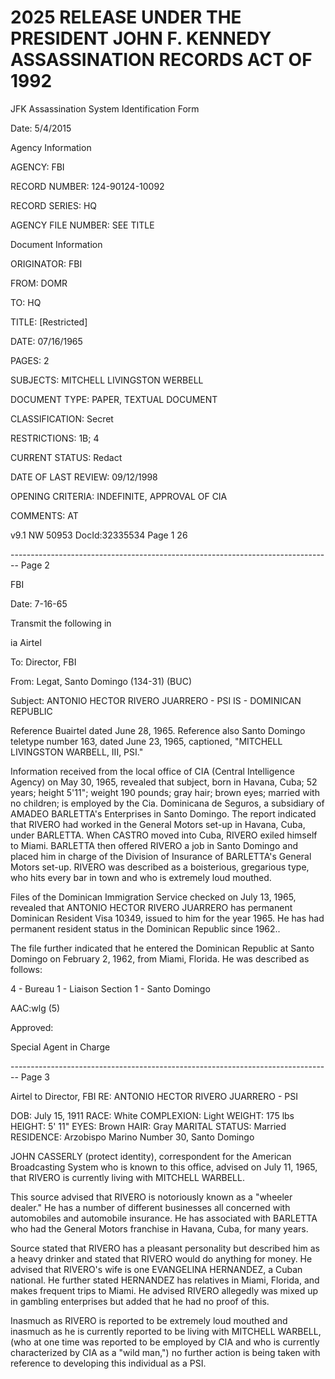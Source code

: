 # 2025 RELEASE UNDER THE PRESIDENT JOHN F. KENNEDY ASSASSINATION RECORDS ACT OF 1992

JFK Assassination System
Identification Form

Date: 5/4/2015

Agency Information

AGENCY: FBI

RECORD NUMBER: 124-90124-10092

RECORD SERIES: HQ

AGENCY FILE NUMBER: SEE TITLE

Document Information

ORIGINATOR: FBI

FROM: DOMR

TO: HQ

TITLE: [Restricted]

DATE: 07/16/1965

PAGES: 2

SUBJECTS: MITCHELL LIVINGSTON WERBELL

DOCUMENT TYPE: PAPER, TEXTUAL DOCUMENT

CLASSIFICATION: Secret

RESTRICTIONS: 1B; 4

CURRENT STATUS: Redact

DATE OF LAST REVIEW: 09/12/1998

OPENING CRITERIA: INDEFINITE, APPROVAL OF CIA

COMMENTS: AT

v9.1
NW 50953 DocId:32335534 Page 1
26


-------------------------------------------------------------------------------- Page 2

FBI

Date: 7-16-65

Transmit the following in

ia Airtel

To: Director, FBI

From: Legat, Santo Domingo (134-31) (BUC)

Subject: ANTONIO HECTOR RIVERO JUARRERO - PSI
IS - DOMINICAN REPUBLIC

Reference Buairtel dated June 28, 1965. Reference
also Santo Domingo teletype number 163, dated June 23, 1965,
captioned, "MITCHELL LIVINGSTON WARBELL, III, PSI."

Information received from the local office of CIA
(Central Intelligence Agency) on May 30, 1965, revealed that
subject, born in Havana, Cuba; 52 years; height 5'11"; weight
190 pounds; gray hair; brown eyes; married with no children;
is employed by the Cia. Dominicana de Seguros, a subsidiary of
AMADEO BARLETTA's Enterprises in Santo Domingo. The report
indicated that RIVERO had worked in the General Motors set-up
in Havana, Cuba, under BARLETTA. When CASTRO moved into Cuba,
RIVERO exiled himself to Miami. BARLETTA then offered RIVERO
a job in Santo Domingo and placed him in charge of the Division
of Insurance of BARLETTA's General Motors set-up. RIVERO was
described as a boisterious, gregarious type, who hits every
bar in town and who is extremely loud mouthed.

Files of the Dominican Immigration Service checked
on July 13, 1965, revealed that ANTONIO HECTOR RIVERO JUARRERO
has permanent Dominican Resident Visa 10349, issued to him for
the year 1965. He has had permanent resident status in the
Dominican Republic since 1962..

The file further indicated that he entered the
Dominican Republic at Santo Domingo on February 2, 1962, from
Miami, Florida. He was described as follows:

4 - Bureau
1 - Liaison Section
1 - Santo Domingo

AAC:wlg (5)

Approved:

Special Agent in Charge


-------------------------------------------------------------------------------- Page 3

Airtel to Director, FBI
RE: ANTONIO HECTOR RIVERO JUARRERO - PSI

DOB:
July 15, 1911
RACE:
White
COMPLEXION:
Light
WEIGHT:
175 lbs
HEIGHT:
5' 11"
EYES:
Brown
HAIR:
Gray
MARITAL STATUS:
Married
RESIDENCE:
Arzobispo Marino Number 30, Santo Domingo

JOHN CASSERLY (protect identity), correspondent for the American Broadcasting System who is known to this office, advised on July 11, 1965, that RIVERO is currently living with MITCHELL WARBELL.

This source advised that RIVERO is notoriously known as a "wheeler dealer." He has a number of different businesses all concerned with automobiles and automobile insurance. He has associated with BARLETTA who had the General Motors franchise in Havana, Cuba, for many years.

Source stated that RIVERO has a pleasant personality but described him as a heavy drinker and stated that RIVERO would do anything for money. He advised that RIVERO's wife is one EVANGELINA HERNANDEZ, a Cuban national. He further stated HERNANDEZ has relatives in Miami, Florida, and makes frequent trips to Miami. He advised RIVERO allegedly was mixed up in gambling enterprises but added that he had no proof of this.

Inasmuch as RIVERO is reported to be extremely loud mouthed and inasmuch as he is currently reported to be living with MITCHELL WARBELL, (who at one time was reported to be employed by CIA and who is currently characterized by CIA as a "wild man,") no further action is being taken with reference to developing this individual as a PSI.
